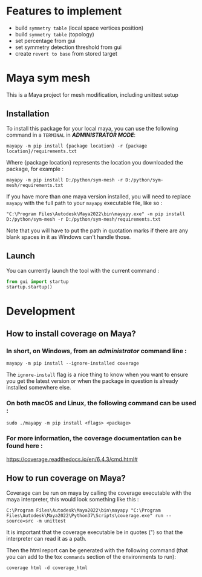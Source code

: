 # Features to implement

* build `symmetry table` (local space vertices position)
* build `symmetry table` (topology)
* set percentage from gui
* set symmetry detection threshold from gui
* create `revert to base` from stored target

# Maya sym mesh
This is a Maya project for mesh modification, including unittest setup

## Installation
To install this package for your local maya, you can use the following command in a `TERMINAL` in **_ADMINISTRATOR MODE_**: 
```commandline
mayapy -m pip install {package location} -r {package location}/requirements.txt
```
Where {package location} represents the location you downloaded the package, for example :
```commandline
mayapy -m pip install D:/python/sym-mesh -r D:/python/sym-mesh/requirements.txt
```
If you have more than one maya version installed, you will need to replace `mayapy` with the full path to your `mayapy` executable file, like so : 
```commandline
"C:\Program Files\Autodesk\Maya2022\bin\mayapy.exe" -m pip install D:/python/sym-mesh -r D:/python/sym-mesh/requirements.txt
```
Note that you will have to put the path in quotation marks if there are any blank spaces in it as Windows can't handle those.

## Launch
You can currently launch the tool with the current command : 
```python
from gui import startup
startup.startup()
```


# Development

## How to install coverage on Maya?

### In short, on Windows, from an ***administrator*** command line :
```commandline
mayapy -m pip install --ignore-installed coverage
```
The `ignore-install` flag is a nice thing to know when you want to ensure you get the latest version or when the package in question is already installed somewhere else.

### On both macOS and Linux, the following command can be used :
```commandline
sudo ./mayapy -m pip install <flags> <package>
```

### For more information, the coverage documentation can be found here :
https://coverage.readthedocs.io/en/6.4.3/cmd.html#

## How to run coverage on Maya?
Coverage can be run on maya by calling the coverage executable with the maya interpreter, this would look something like this : 
```commandline
C:\Program Files\Autodesk\Maya2022\bin\mayapy "C:\Program Files\Autodesk\Maya2022\Python37\Scripts\coverage.exe" run --source=src -m unittest
```
It is important that the coverage executable be in quotes (") so that the interpreter can read it as a path.

Then the html report can be generated with the following command (that you can add to the tox `commands` section of the environments to run):
```commandline
coverage html -d coverage_html
```
